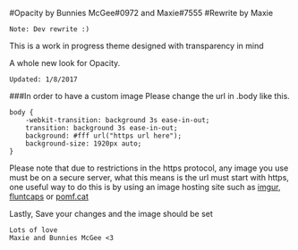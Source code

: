 #Opacity by Bunnies McGee#0972 and Maxie#7555
#Rewrite by Maxie
```
Note: Dev rewrite :)
```
This is a work in progress theme designed with transparency in mind  

A whole new look for Opacity.

`Updated: 1/8/2017`


###In order to have a custom image
Please change the url in .body like this.
```
body {
    -webkit-transition: background 3s ease-in-out;
    transition: background 3s ease-in-out;
    background: #fff url("https url here");
    background-size: 1920px auto;
}
```

Please note that due to restrictions in the https protocol, any image you use must be on a secure server, what this means is the url must start with https, one useful way to do this is by using an image hosting site such as [imgur](https://imgur.com), [fluntcaps](https://fluntcaps.me) or [pomf.cat](https://pomf.cat/)

Lastly, Save your changes and the image should be set

```
Lots of love
Maxie and Bunnies McGee <3
```
